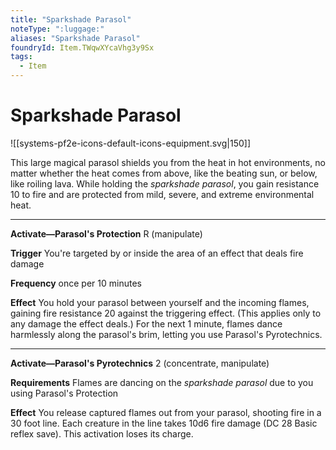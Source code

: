 ```yaml
---
title: "Sparkshade Parasol"
noteType: ":luggage:"
aliases: "Sparkshade Parasol"
foundryId: Item.TWqwXYcaVhg3y9Sx
tags:
  - Item
---
```


# Sparkshade Parasol
![[systems-pf2e-icons-default-icons-equipment.svg|150]]

This large magical parasol shields you from the heat in hot environments, no matter whether the heat comes from above, like the beating sun, or below, like roiling lava. While holding the _sparkshade parasol_, you gain resistance 10 to fire and are protected from mild, severe, and extreme environmental heat.

* * *

**Activate—Parasol's Protection** R (manipulate)

**Trigger** You're targeted by or inside the area of an effect that deals fire damage

**Frequency** once per 10 minutes

**Effect** You hold your parasol between yourself and the incoming flames, gaining fire resistance 20 against the triggering effect. (This applies only to any damage the effect deals.) For the next 1 minute, flames dance harmlessly along the parasol's brim, letting you use Parasol's Pyrotechnics.

* * *

**Activate—Parasol's Pyrotechnics** 2 (concentrate, manipulate)

**Requirements** Flames are dancing on the _sparkshade parasol_ due to you using Parasol's Protection

**Effect** You release captured flames out from your parasol, shooting fire in a 30 foot line. Each creature in the line takes 10d6 fire damage (DC 28 Basic reflex save). This activation loses its charge.
